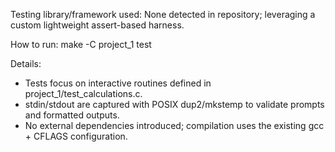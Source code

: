 Testing library/framework used: None detected in repository; leveraging a custom lightweight assert-based harness.

How to run:
  make -C project_1 test

Details:
- Tests focus on interactive routines defined in project_1/test_calculations.c.
- stdin/stdout are captured with POSIX dup2/mkstemp to validate prompts and formatted outputs.
- No external dependencies introduced; compilation uses the existing gcc + CFLAGS configuration.